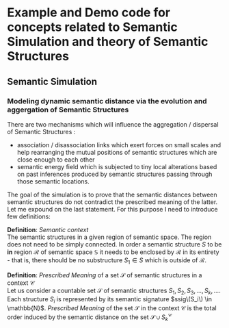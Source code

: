 # Example and Demo code for concepts related to Semantic Simulation and theory of Semantic Structures

## Semantic Simulation

### Modeling dynamic semantic distance via the evolution and aggergation of Semantic Structures 

There are two mechanisms which will influence the aggregation / dispersal of Semantic Structures :

 * association / disassociation links which exert forces on small scales and help rearranging the mutual positions of semantic structures which are close enough to each other
 * semantic energy field which is subjected to tiny local alterations based on past inferences produced by semantic structures passing through those semantic locations.

The goal of the simulation is to prove that the semantic distances between semantic structures do not contradict the prescribed meaning of the latter. Let me expound on the last statement. For this purpose I need to introduce few definitions:

**Definition**: _Semantic context_ \
The semantic structures in a given region of semantic space. The region does not need to be simply connected. In order a semantic structure $S$ to be **in** region $\mathcal{R}$ of semantic space $\mathbb{S}$ it needs to be enclosed by $\mathcal{R}$ in its entirety - that is, there should be no substructure $S_1 \in S$ which is outside of $\mathcal{R}$. 

**Definition**: _Prescribed Meaning_ of a set $\mathcal{S}$ of semantic structures in a context $\mathcal{C}$\
Let us consider a countable set $\mathcal{S}$ of semantic structures $S_1, S_2, S_3, \dots, S_k, \dots$. Each structure $S_i$ is represented by its semantic signature $ssig\(S_i\) \in \mathbb{N}$. _Prescribed Meaning_ of the set $\mathcal{S}$ in the context $\mathcal{C}$ is the total order induced by the semantic distance on the set  $\mathcal{S} \cup S^{\mathcal{C}}_{k}$
